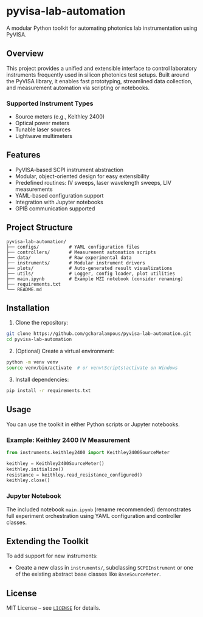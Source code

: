 # pyvisa-lab-automation

A modular Python toolkit for automating photonics lab instrumentation using PyVISA.

## Overview

This project provides a unified and extensible interface to control laboratory instruments frequently used in silicon photonics test setups. Built around the PyVISA library, it enables fast prototyping, streamlined data collection, and measurement automation via scripting or notebooks.

### Supported Instrument Types
- Source meters (e.g., Keithley 2400)
- Optical power meters
- Tunable laser sources
- Lightwave multimeters

## Features

- PyVISA-based SCPI instrument abstraction
- Modular, object-oriented design for easy extensibility
- Predefined routines: IV sweeps, laser wavelength sweeps, LIV measurements
- YAML-based configuration support
- Integration with Jupyter notebooks
- GPIB communication supported

## Project Structure

```
pyvisa-lab-automation/
├── configs/           # YAML configuration files
├── controllers/       # Measurement automation scripts
├── data/              # Raw experimental data
├── instruments/       # Modular instrument drivers
├── plots/             # Auto-generated result visualizations
├── utils/             # Logger, config loader, plot utilities
├── main.ipynb         # Example MZI notebook (consider renaming)
├── requirements.txt
└── README.md
```

## Installation

1. Clone the repository:

```bash
git clone https://github.com/gcharalampous/pyvisa-lab-automation.git
cd pyvisa-lab-automation
```

2. (Optional) Create a virtual environment:

```bash
python -m venv venv
source venv/bin/activate  # or venv\Scripts\activate on Windows
```

3. Install dependencies:

```bash
pip install -r requirements.txt
```

## Usage

You can use the toolkit in either Python scripts or Jupyter notebooks.

### Example: Keithley 2400 IV Measurement

```python
from instruments.keithley2400 import Keithley2400SourceMeter

keithley = Keithley2400SourceMeter()
keithley.initialize()
resistance = keithley.read_resistance_configured()
keithley.close()
```

### Jupyter Notebook

The included notebook `main.ipynb` (rename recommended) demonstrates full experiment orchestration using YAML configuration and controller classes.

## Extending the Toolkit

To add support for new instruments:
- Create a new class in `instruments/`, subclassing `SCPIInstrument` or one of the existing abstract base classes like `BaseSourceMeter`.

## License

MIT License – see [`LICENSE`](LICENSE) for details.